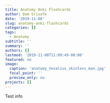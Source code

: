 ```yaml
---
title: Anatomy Anki Flashcards
author: Dom Grisafe
date: '2019-11-08'
slug: anatomy-anki-flashcards
categories: []
tags:
  - Anatomy
subtitle: ''
summary: ''
authors: []
lastmod: '2019-11-08T11:09:49-08:00'
featured: no
image:
  caption: 'anatomy_Vesalius_skinless_man.jpg'
  focal_point: ''
  preview_only: no
projects: []
---
```


Test info
